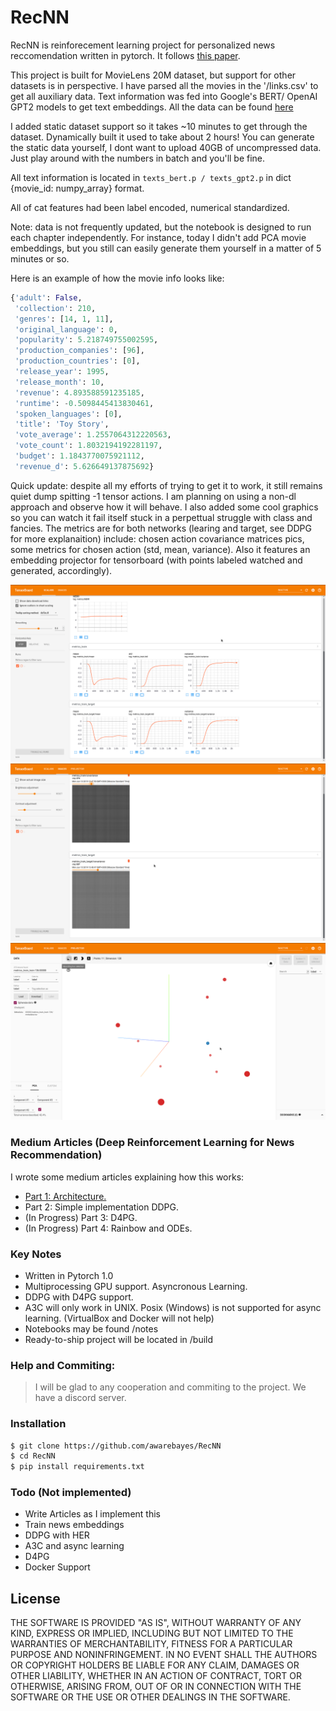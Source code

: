 # RecNN


RecNN is reinforecement learning project for personalized news reccomendation written in pytorch. It follows [this paper](https://arxiv.org/pdf/1810.12027.pdf).

This project is built for MovieLens 20M dataset, but support for other datasets is in perspective.
I have parsed all the movies in the '/links.csv' to get all auxiliary data. Text information was fed into Google's BERT/ OpenAI GPT2 models to get text embeddings. All the data can be found [here](https://drive.google.com/file/d/1TclEmCnZN_Xkl3TfUXL5ivPYmLnIjQSu/view?usp=sharing)

I added static dataset support so it takes ~10 minutes to get through the dataset. Dynamically built it used to take about 2 hours! You can generate the static data yourself, I dont want to upload 40GB of uncompressed data. Just play around with the numbers in batch and you'll be fine.

All text information is located in `texts_bert.p / texts_gpt2.p` in dict {movie_id: numpy_array} format.

All of cat features had been label encoded, numerical standardized.

Note: data is not frequently updated, but the notebook is designed to run each chapter independently. For instance, today I didn't add PCA movie embeddings, but you still can easily generate them yourself in a matter of 5 minutes or so.

Here is an example of how the movie info looks like:

```python
{'adult': False,
 'collection': 210,
 'genres': [14, 1, 11],
 'original_language': 0,
 'popularity': 5.218749755002595,
 'production_companies': [96],
 'production_countries': [0],
 'release_year': 1995,
 'release_month': 10,
 'revenue': 4.893588591235185,
 'runtime': -0.5098445413830461,
 'spoken_languages': [0],
 'title': 'Toy Story',
 'vote_average': 1.2557064312220563,
 'vote_count': 1.8032194192281197,
 'budget': 1.1843770075921112,
 'revenue_d': 5.626649137875692}
```

Quick update: despite all my efforts of trying to get it to work, it still remains quiet dump spitting -1 tensor actions. I am planning on using a non-dl approach and observe how it will behave. I also  added some cool graphics so you can watch it fail itself stuck in a perpettual struggle with class and fancies. The metrics are for both networks (learing and target, see DDPG for more explanaition) include: chosen action covariance matrices pics, some metrics for chosen action (std, mean, variance). Also it features an embedding projector for tensorboard (with points labeled watched and generated, accordingly).

![hello there weary coder](./res/graphs.png)
![a curse must have been placed upon thee soul](./res/cov.png)
![for otherwise you woulldnt have cometh here](./res/embeddings.png)

### Medium Articles (Deep Reinforcement Learning for News Recommendation)
I wrote some medium articles explaining how this works:
  -  [ Part 1: Architecture.](https://towardsdatascience.com/deep-reinforcement-learning-for-news-recommendation-part-1-architecture-5741b1a6ed56)
  -  Part 2: Simple implementation DDPG. 
  - (In Progress) Part 3: D4PG. 
  - (In Progress) Part 4: Rainbow and ODEs. 

### Key Notes
  - Written in Pytorch 1.0
  - Multiprocessing GPU support. Asyncronous Learning.
  - DDPG with D4PG support.
  - A3C will only work in UNIX. Posix (Windows) is not supported for async learning. (VirtualBox and Docker will not help)
  - Notebooks may be found /notes
  - Ready-to-ship project will be located in /build

### Help and Commiting:   
> I will be glad to any cooperation and commiting to the project. We have a discord server. 

### Installation
```sh
$ git clone https://github.com/awarebayes/RecNN
$ cd RecNN
$ pip install requirements.txt
```

### Todo (Not implemented)

- Write Articles as I implement this
- Train news embeddings
- DDPG with HER
- A3C and async learning
- D4PG
- Docker Support

License
----

THE SOFTWARE IS PROVIDED "AS IS", WITHOUT WARRANTY OF ANY KIND, EXPRESS OR IMPLIED, INCLUDING BUT NOT LIMITED TO THE WARRANTIES OF MERCHANTABILITY, FITNESS FOR A PARTICULAR PURPOSE AND NONINFRINGEMENT. IN NO EVENT SHALL THE AUTHORS OR COPYRIGHT HOLDERS BE LIABLE FOR ANY CLAIM, DAMAGES OR OTHER LIABILITY, WHETHER IN AN ACTION OF CONTRACT, TORT OR OTHERWISE, ARISING FROM, OUT OF OR IN CONNECTION WITH THE SOFTWARE OR THE USE OR OTHER DEALINGS IN THE SOFTWARE.

